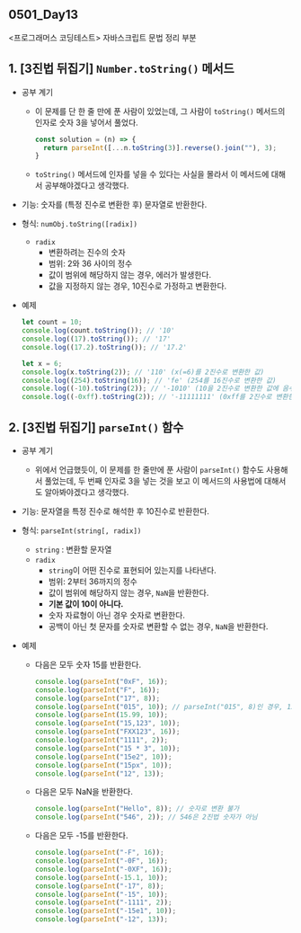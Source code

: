 ## 0501_Day13

<프로그래머스 코딩테스트> 자바스크립트 문법 정리 부분
## 1. [3진법 뒤집기] `Number.toString()` 메서드
- 공부 계기
  - 이 문제를 단 한 줄 만에 푼 사람이 있었는데, 그 사람이 `toString()` 메서드의 인자로 숫자 3을 넣어서 풀었다.
    ```javascript
    const solution = (n) => {
      return parseInt([...n.toString(3)].reverse().join(""), 3);
    }
    ```
  - `toString()` 메서드에 인자를 넣을 수 있다는 사실을 몰라서 이 메서드에 대해서 공부해야겠다고 생각했다.

- 기능: 숫자를 (특정 진수로 변환한 후) 문자열로 반환한다.

- 형식: `numObj.toString([radix])`
  - `radix`
    - 변환하려는 진수의 숫자
    - 범위: 2와 36 사이의 정수
    - 값이 범위에 해당하지 않는 경우, 에러가 발생한다.
    - 값을 지정하지 않는 경우, 10진수로 가정하고 변환한다.

- 예제
  ```javascript
  let count = 10;
  console.log(count.toString()); // '10'
  console.log((17).toString()); // '17'
  console.log((17.2).toString()); // '17.2'

  let x = 6;
  console.log(x.toString(2)); // '110' (x(=6)를 2진수로 변환한 값)
  console.log((254).toString(16)); // 'fe' (254를 16진수로 변환한 값)
  console.log((-10).toString(2)); // '-1010' (10을 2진수로 변환한 값에 음수 부호를 붙임)
  console.log((-0xff).toString(2)); // '-11111111' (0xff를 2진수로 변환한 값에 음수 부호를 붙임)
  ```

## 2. [3진법 뒤집기] `parseInt()` 함수
- 공부 계기
  - 위에서 언급했듯이, 이 문제를 한 줄만에 푼 사람이 `parseInt()` 함수도 사용해서 풀었는데, 두 번째 인자로 3을 넣는 것을 보고 이 메서드의 사용법에 대해서도 알아봐야겠다고 생각했다.

- 기능: 문자열을 특정 진수로 해석한 후 10진수로 반환한다.

- 형식: `parseInt(string[, radix])`
  - `string` : 변환할 문자열
  - `radix`
    - `string`이 어떤 진수로 표현되어 있는지를 나타낸다.
    - 범위: 2부터 36까지의 정수
    - 값이 범위에 해당하지 않는 경우, `NaN`을 반환한다.
    - **기본 값이 10이 아니다.**
    - 숫자 자료형이 아닌 경우 숫자로 변환한다.
    - 공백이 아닌 첫 문자를 숫자로 변환할 수 없는 경우, `NaN`을 반환한다.

- 예제
  - 다음은 모두 숫자 15를 반환한다.
    ```javascript
    console.log(parseInt("0xF", 16));
    console.log(parseInt("F", 16));
    console.log(parseInt("17", 8));
    console.log(parseInt("015", 10)); // parseInt("015", 8)인 경우, 13을 반환함
    console.log(parseInt(15.99, 10));
    console.log(parseInt("15,123", 10));
    console.log(parseInt("FXX123", 16));
    console.log(parseInt("1111", 2));
    console.log(parseInt("15 * 3", 10));
    console.log(parseInt("15e2", 10));
    console.log(parseInt("15px", 10));
    console.log(parseInt("12", 13));
    ```
  - 다음은 모두 NaN을 반환한다.
    ```javascript
    console.log(parseInt("Hello", 8)); // 숫자로 변환 불가
    console.log(parseInt("546", 2)); // 546은 2진법 숫자가 아님
    ```
  - 다음은 모두 -15를 반환한다.
    ```javascript
    console.log(parseInt("-F", 16));
    console.log(parseInt("-0F", 16));
    console.log(parseInt("-0XF", 16));
    console.log(parseInt(-15.1, 10));
    console.log(parseInt("-17", 8));
    console.log(parseInt("-15", 10));
    console.log(parseInt("-1111", 2));
    console.log(parseInt("-15e1", 10));
    console.log(parseInt("-12", 13));
    ```